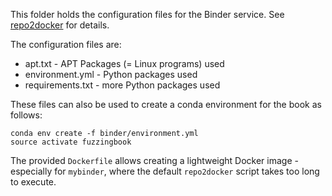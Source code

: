 This folder holds the configuration files for the Binder service.
See [repo2docker](https://repo2docker.readthedocs.io/en/latest/) for details.

The configuration files are:

* apt.txt - APT Packages (= Linux programs) used
* environment.yml - Python packages used
* requirements.txt - more Python packages used

These files can also be used to create a conda environment for the book as follows:

```
conda env create -f binder/environment.yml
source activate fuzzingbook
```

The provided `Dockerfile` allows creating a lightweight Docker image -
especially for `mybinder`, where the default `repo2docker` script
takes too long to execute.
